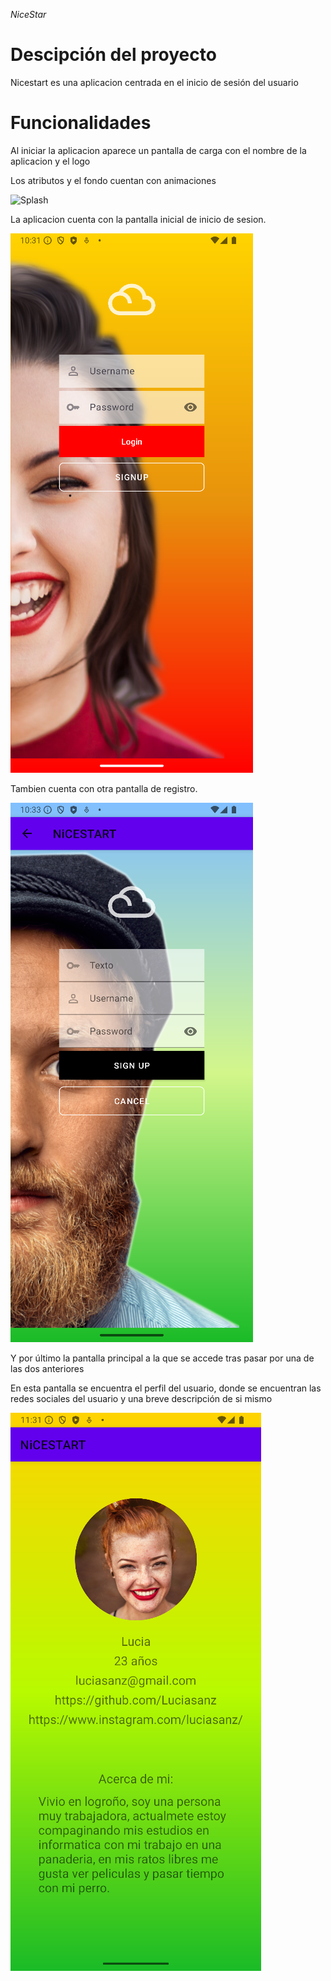 <em> NiceStar </em>
<h1>Descipción del proyecto</h1>
    <p>Nicestart es una aplicacion centrada en el inicio de sesión del usuario</p>
<h1>Funcionalidades</h1>
    <p>Al iniciar la aplicacion aparece un pantalla de carga con el nombre de la aplicacion y el logo</p>
    <p>Los atributos y el fondo cuentan con animaciones</p>
    <img src="img/untitled.gif" alt="Splash">
    <p>La aplicacion cuenta con la pantalla inicial de inicio de sesion.</p>
    <img src="img/Login.png" alt="login">
    <p>Tambien cuenta con otra pantalla de registro.</p>
    <img src="img/Signup.png" alt="singup">
    <p>Y por último la pantalla principal a la que se accede tras pasar por una de las dos anteriores</p>
    <p>En esta pantalla se encuentra el perfil del usuario, donde se encuentran las redes sociales del usuario y una breve descripción de si mismo</p>
    <img src="img/Perfil.png" alt="Profile">
